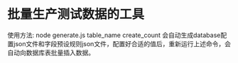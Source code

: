 # 批量生产测试数据的工具
使用方法: node generate.js table_name create_count
会自动生成database配置json文件和字段预设规则json文件，配置好合适的值后，重新运行上述命令，会自动向数据库表批量插入数据。